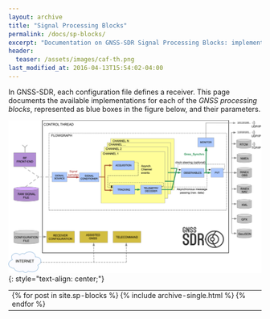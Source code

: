 ```yaml
---
layout: archive
title: "Signal Processing Blocks"
permalink: /docs/sp-blocks/
excerpt: "Documentation on GNSS-SDR Signal Processing Blocks: implementations and their configuration."
header:
  teaser: /assets/images/caf-th.png
last_modified_at: 2016-04-13T15:54:02-04:00
---
```


In GNSS-SDR, each configuration file defines a receiver. This page documents the available implementations for each of the _GNSS processing blocks_, represented as blue boxes in the figure below, and their parameters.

<img src="https://raw.githubusercontent.com/gnss-sdr/gnss-sdr/master/docs/doxygen/images/GeneralBlockDiagram.png" alt="General Block Diagram" usemap="#sp-map">
{: style="text-align: center;"}

<map name="sp-map" id="Diagram-sp-map">
<area  alt="Signal source" title="Signal source" href="{{ "/docs/sp-blocks/signal-source/" | absolute_url }}" shape="rect" coords="140,146,190,179" style="outline:none;" target="_self" onclick="{{ "/docs/sp-blocks/signal-source/" | absolute_url }}"    />
<area  alt="Signal Conditioner" title="Signal Conditioner" href="{{ "/docs/sp-blocks/signal-conditioner/" | absolute_url }}" shape="rect" coords="200,149,278,177" style="outline:none;" target="_self"     />
<area  alt="Acquisition" title="Acquisition" href="{{ "/docs/sp-blocks/acquisition/" | absolute_url }}" shape="rect" coords="316,112,386,142" style="outline:none;" target="_self"     />
<area  alt="Tracking" title="Tracking" href="{{ "/docs/sp-blocks/tracking/" | absolute_url }}" shape="rect" coords="314,186,385,216" style="outline:none;" target="_self"     />
<area  alt="Telemetry Decoder" title="Telemetry Decoder" href="{{ "/docs/sp-blocks/telemetry-decoder/" | absolute_url }}" shape="rect" coords="403,186,471,216" style="outline:none;" target="_self"     />
<area  alt="Channel" title="Channels" href="{{ "/docs/sp-blocks/channels/" | absolute_url }}" shape="rect" coords="282,55,362,100" style="outline:none;" target="_self"     />
<area  alt="Observables" title="Observables" href="{{ "/docs/sp-blocks/observables/" | absolute_url }}" shape="rect" coords="527,135,602,164" style="outline:none;" target="_self"     />
<area  alt="PVT" title="PVT" href="{{ "/docs/sp-blocks/pvt/" | absolute_url }}" shape="rect" coords="618,134,667,163" style="outline:none;" target="_self"     />
<area shape="rect" coords="798,495,800,497" alt="Block Diagram" style="outline:none;" title="Image Map" href="{{ "/docs/sp-blocks/" | absolute_url }}" />
</map>



<html> <body> <table> <tr> <td id="forcetable">  
{% for post in site.sp-blocks %}
  {% include archive-single.html %}
{% endfor %}
</td> </tr> </table> </body> </html>


<link rel="prerender" href="{{ "/sp-blocks/signal-source/" | absolute_url }}">
